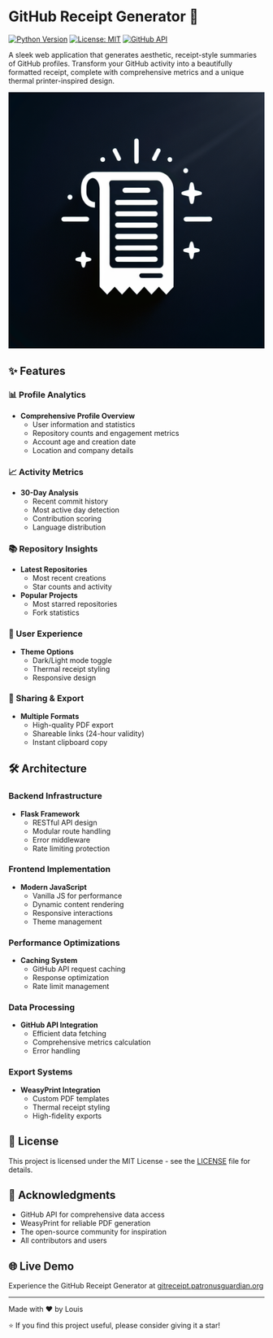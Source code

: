 # GitHub Receipt Generator 🧾

[![Python Version](https://img.shields.io/badge/python-3.11%2B-blue)](https://www.python.org/downloads/)
[![License: MIT](https://img.shields.io/badge/License-MIT-yellow.svg)](https://opensource.org/licenses/MIT)
[![GitHub API](https://img.shields.io/badge/GitHub-API-green.svg)](https://docs.github.com/en/rest)

A sleek web application that generates aesthetic, receipt-style summaries of GitHub profiles. Transform your GitHub activity into a beautifully formatted receipt, complete with comprehensive metrics and a unique thermal printer-inspired design.

![GitHub Receipt Preview](generated-icon.png)

## ✨ Features 

### 📊 Profile Analytics
- **Comprehensive Profile Overview**
  - User information and statistics
  - Repository counts and engagement metrics
  - Account age and creation date
  - Location and company details

### 📈 Activity Metrics
- **30-Day Analysis**
  - Recent commit history
  - Most active day detection
  - Contribution scoring
  - Language distribution

### 📚 Repository Insights
- **Latest Repositories**
  - Most recent creations
  - Star counts and activity
- **Popular Projects**
  - Most starred repositories
  - Fork statistics

### 🎨 User Experience
- **Theme Options**
  - Dark/Light mode toggle
  - Thermal receipt styling
  - Responsive design
  
### 🔄 Sharing & Export
- **Multiple Formats**
  - High-quality PDF export
  - Shareable links (24-hour validity)
  - Instant clipboard copy

## 🛠️ Architecture

### Backend Infrastructure
- **Flask Framework**
  - RESTful API design
  - Modular route handling
  - Error middleware
  - Rate limiting protection

### Frontend Implementation
- **Modern JavaScript**
  - Vanilla JS for performance
  - Dynamic content rendering
  - Responsive interactions
  - Theme management

### Performance Optimizations
- **Caching System**
  - GitHub API request caching
  - Response optimization
  - Rate limit management
  
### Data Processing
- **GitHub API Integration**
  - Efficient data fetching
  - Comprehensive metrics calculation
  - Error handling
  
### Export Systems
- **WeasyPrint Integration**
  - Custom PDF templates
  - Thermal receipt styling
  - High-fidelity exports

## 📄 License

This project is licensed under the MIT License - see the [LICENSE](LICENSE) file for details.

## 👏 Acknowledgments

- GitHub API for comprehensive data access
- WeasyPrint for reliable PDF generation
- The open-source community for inspiration
- All contributors and users

## 🌐 Live Demo

Experience the GitHub Receipt Generator at [gitreceipt.patronusguardian.org](https://gitreceipt.patronusguardian.org)

---

Made with ❤️ by Louis

⭐ If you find this project useful, please consider giving it a star!
